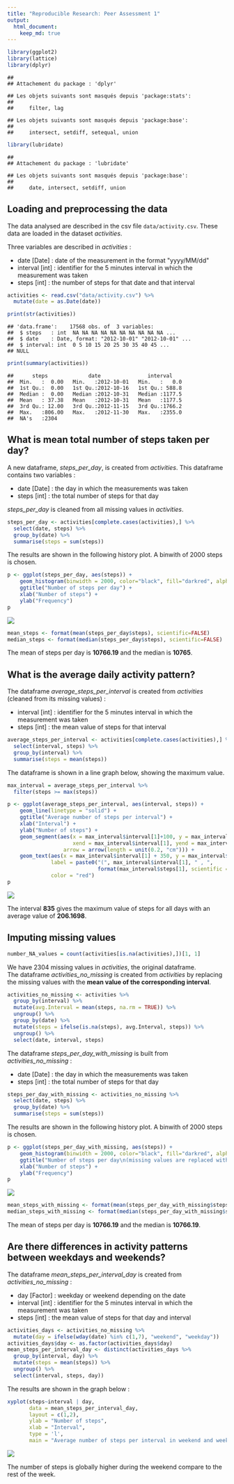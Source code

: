 ```yaml
---
title: "Reproducible Research: Peer Assessment 1"
output: 
  html_document:
    keep_md: true
---
```



```r
library(ggplot2)
library(lattice)
library(dplyr)
```

```
## 
## Attachement du package : 'dplyr'
```

```
## Les objets suivants sont masqués depuis 'package:stats':
## 
##     filter, lag
```

```
## Les objets suivants sont masqués depuis 'package:base':
## 
##     intersect, setdiff, setequal, union
```

```r
library(lubridate)
```

```
## 
## Attachement du package : 'lubridate'
```

```
## Les objets suivants sont masqués depuis 'package:base':
## 
##     date, intersect, setdiff, union
```


## Loading and preprocessing the data
The data analysed are described in the csv file `data/activity.csv`. These data are 
loaded in the dataset _activities_.

Three variables are described in _activities_ : 

- date [Date] : date of the measurement in the format "yyyy/MM/dd"  
- interval [int] : identifier for the 5 minutes interval in which the measurement was taken  
- steps [int] : the number of steps for that date and that interval  


```r
activities <- read.csv("data/activity.csv") %>%
  mutate(date = as.Date(date))

print(str(activities))
```

```
## 'data.frame':	17568 obs. of  3 variables:
##  $ steps   : int  NA NA NA NA NA NA NA NA NA NA ...
##  $ date    : Date, format: "2012-10-01" "2012-10-01" ...
##  $ interval: int  0 5 10 15 20 25 30 35 40 45 ...
## NULL
```

```r
print(summary(activities))
```

```
##      steps             date               interval     
##  Min.   :  0.00   Min.   :2012-10-01   Min.   :   0.0  
##  1st Qu.:  0.00   1st Qu.:2012-10-16   1st Qu.: 588.8  
##  Median :  0.00   Median :2012-10-31   Median :1177.5  
##  Mean   : 37.38   Mean   :2012-10-31   Mean   :1177.5  
##  3rd Qu.: 12.00   3rd Qu.:2012-11-15   3rd Qu.:1766.2  
##  Max.   :806.00   Max.   :2012-11-30   Max.   :2355.0  
##  NA's   :2304
```

## What is mean total number of steps taken per day?
A new dataframe, _steps_per_day_, is created from _activities_. This dataframe 
contains two variables :

- date [Date] : the day in which the measurements was taken  
- steps [int] : the total number of steps for that day  

_steps_per_day_ is cleaned from all missing values in _activities_.


```r
steps_per_day <- activities[complete.cases(activities),] %>% 
  select(date, steps) %>%
  group_by(date) %>%
  summarise(steps = sum(steps))
```

The results are shown in the following history plot. A binwith of 2000 steps is chosen.  

```r
p <- ggplot(steps_per_day, aes(steps)) +
    geom_histogram(binwidth = 2000, color="black", fill="darkred", alpha = 0.5) +
    ggtitle("Number of steps per day") +
    xlab("Number of steps") + 
    ylab("Frequency")
p
```

![](PA1_template_files/figure-html/unnamed-chunk-4-1.png)<!-- -->



```r
mean_steps <- format(mean(steps_per_day$steps), scientific=FALSE)
median_steps <- format(median(steps_per_day$steps), scientific=FALSE)
```
The mean of steps per day is **10766.19** and the median is **10765**.

## What is the average daily activity pattern?
The dataframe _average_steps_per_interval_ is created from _activities_ (cleaned 
from its missing values) : 

- interval [int] : identifier for the 5 minutes interval in which the measurement was taken 
- steps [int] : the mean value of steps for that interval


```r
average_steps_per_interval <- activities[complete.cases(activities),] %>% 
  select(interval, steps) %>%
  group_by(interval) %>%
  summarise(steps = mean(steps))
```

The dataframe is shown in a line graph below, showing the maximum value.

```r
max_interval = average_steps_per_interval %>%
  filter(steps >= max(steps))

p <- ggplot(average_steps_per_interval, aes(interval, steps)) +
    geom_line(linetype = "solid") +
    ggtitle("Average number of steps per interval") +
    xlab("Interval") + 
    ylab("Number of steps") +
    geom_segment(aes(x = max_interval$interval[1]+100, y = max_interval$steps[1], 
                     xend = max_interval$interval[1], yend = max_interval$steps[1]),
                  arrow = arrow(length = unit(0.2, "cm"))) +
    geom_text(aes(x = max_interval$interval[1] + 350, y = max_interval$steps[1]), 
              label = paste0("(", max_interval$interval[1], " , ", 
                             format(max_interval$steps[1], scientific = FALSE), ")"), 
              color = "red")
p
```

![](PA1_template_files/figure-html/unnamed-chunk-7-1.png)<!-- -->

The interval **835** gives the maximum value of steps 
for all days with an average value of **206.1698**.

## Imputing missing values


```r
number_NA_values = count(activities[is.na(activities),])[1, 1]
```

We have 2304 missing values in _activities_, the original dataframe.  
The dataframe _activities_no_missing_ is created from _activities_ by replacing 
the missing values with the **mean value of the corresponding interval**.  


```r
activities_no_missing <- activities %>% 
  group_by(interval) %>% 
  mutate(avg.Interval = mean(steps, na.rm = TRUE)) %>%
  ungroup() %>%
  group_by(date) %>%
  mutate(steps = ifelse(is.na(steps), avg.Interval, steps)) %>%
  ungroup() %>%
  select(date, interval, steps)
```

The dataframe _steps_per_day_with_missing_ is built from _activities_no_missing_ :

- date [Date] : the day in which the measurements was taken  
- steps [int] : the total number of steps for that day  


```r
steps_per_day_with_missing <- activities_no_missing %>% 
  select(date, steps) %>%
  group_by(date) %>%
  summarise(steps = sum(steps))
```

The results are shown in the following history plot. A binwith of 2000 steps is chosen. 

```r
p <- ggplot(steps_per_day_with_missing, aes(steps)) +
    geom_histogram(binwidth = 2000, color="black", fill="darkred", alpha = 0.5) +
    ggtitle("Number of steps per day\n(missing values are replaced with mean of the interval)") +
    xlab("Number of steps") + 
    ylab("Frequency")
p
```

![](PA1_template_files/figure-html/unnamed-chunk-11-1.png)<!-- -->



```r
mean_steps_with_missing <- format(mean(steps_per_day_with_missing$steps), scientific=FALSE)
median_steps_with_missing <- format(median(steps_per_day_with_missing$steps), scientific = FALSE)
```
The mean of steps per day is **10766.19** and the median is 
**10766.19**.

## Are there differences in activity patterns between weekdays and weekends?
The dataframe _mean_steps_per_interval_day_ is created from _activities_no_missing_ :

- day [Factor] : weekday or weekend depending on the date 
- interval [int] : identifier for the 5 minutes interval in which the measurement was taken 
- steps [int] : the mean value of steps for that day and interval


```r
activities_days <- activities_no_missing %>% 
  mutate(day = ifelse(wday(date) %in% c(1,7), "weekend", "weekday"))
activities_days$day <- as.factor(activities_days$day)
mean_steps_per_interval_day <- distinct(activities_days %>% 
  group_by(interval, day) %>% 
  mutate(steps = mean(steps)) %>% 
  ungroup() %>%
  select(interval, steps, day))
```

The results are shown in the graph below :

```r
xyplot(steps~interval | day, 
       data = mean_steps_per_interval_day, 
       layout = c(1,2), 
       ylab = "Number of steps", 
       xlab = "Interval", 
       type = 'l',
       main = "Average number of steps per interval in weekend and weekday")
```

![](PA1_template_files/figure-html/unnamed-chunk-14-1.png)<!-- -->

The number of steps is globally higher during the weekend compare to the rest of 
the week.

